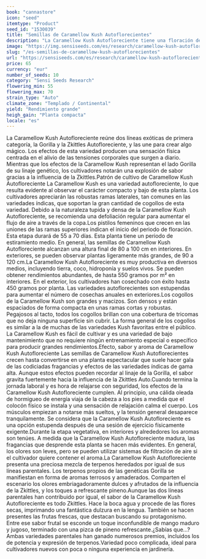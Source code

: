 ```yaml
---
book: "cannastore"
icon: "seed"
itemtype: "Product"
seed_id: "1530039"
title: "Semillas de Caramellow Kush Autoflorecientes"
description: "La Caramellow Kush Autofloreciente tiene una floración de 55 a 70 días. Sus grandes cogollos cubiertos de tricomas presentan terpenos dulces y afrutados."
image: "https://img.sensiseeds.com/es/research/caramellow-kush-autoflorecientes-image.png"
slug: "/es-semillas-de-caramellow-kush-autoflorecientes"
url: "https://sensiseeds.com/es/research/caramellow-kush-autoflorecientes?a_aid=cannastore"
price: 65
currency: "eur"
number_of_seeds: 10
category: "Sensi Seeds Research"
flowering_min: 55
flowering_max: 70
strain_type: "Auto"
climate_zone: "Templado / Continental"
yield: "Rendimiento grande"
heigh_gain: "Planta compacta"
locale: "es"
---
```

La Caramellow Kush Autofloreciente reúne dos líneas exóticas de primera categoría, la Gorilla y la Zkittles Autofloreciente, y las une para crear algo mágico. Los efectos de esta variedad producen una sensación física centrada en el alivio de las tensiones corporales que surgen a diario. Mientras que los efectos de la Caramellow Kush representan el lado Gorilla de su linaje genético, los cultivadores notarán una explosión de sabor gracias a la influencia de la Zkittles.Patrón de cultivo de Caramellow Kush Autofloreciente La Caramellow Kush es una variedad autofloreciente, lo que resulta evidente al observar el carácter compacto y bajo de esta planta. Los cultivadores apreciarán las robustas ramas laterales, tan comunes en las variedades índicas, que soportan la gran cantidad de cogollos de esta variedad. Debido a la naturaleza tupida y densa de la Caramellow Kush Autofloreciente, se recomienda una defoliación regular para aumentar el flujo de aire a través de la copa.Los pistilos femeninos que crecen en las uniones de las ramas superiores indican el inicio del periodo de floración. Esta etapa durará de 55 a 70 días. Esta planta tiene un periodo de estiramiento medio. En general, las semillas de Caramellow Kush Autofloreciente alcanzan una altura final de 80 a 100 cm en interiores. En exteriores, se pueden observar plantas ligeramente más grandes, de 90 a 120 cm.La Caramellow Kush Autofloreciente es muy productiva en diversos medios, incluyendo tierra, coco, hidroponía y suelos vivos. Se pueden obtener rendimientos abundantes, de hasta 550 gramos por m² en interiores. En el exterior, los cultivadores han cosechado con éxito hasta 450 gramos por planta. Las variedades autoflorecientes son estupendas para aumentar el número de cosechas anuales en exteriores.Los cogollos de la Caramellow Kush son grandes y macizos. Son densos y están espaciados de forma compacta en unas ramas cortas y robustas. Pegajosos al tacto, todos los cogollos brillan con una cobertura de tricomas que no deja ninguna superficie sin cubrir. La forma general de los cogollos es similar a la de muchas de las variedades Kush favoritas entre el público. La Caramellow Kush es fácil de cultivar y es una variedad de bajo mantenimiento que no requiere ningún entrenamiento especial o específico para producir grandes rendimientos.Efecto, sabor y aroma de Caramellow Kush Autofloreciente Las semillas de Caramellow Kush Autoflorecientes crecen hasta convertirse en una planta espectacular que suele hacer gala de las codiciadas fragancias y efectos de las variedades índicas de gama alta. Aunque estos efectos pueden recordar al linaje de la Gorilla, el sabor gravita fuertemente hacia la influencia de la Zkittles Auto.Cuando termina la jornada laboral y es hora de relajarse con seguridad, los efectos de la Caramellow Kush Autofloreciente cumplen. Al principio, una cálida oleada de hormigueo de energía viaja de la cabeza a los pies a medida que el colocón físico se instala y una sensación de relajación calma el cuerpo. Los músculos empiezan a notarse más sueltos, y la tensión general desaparece tranquilamente. Se considera que la Caramellow Kush Autofloreciente es una opción estupenda después de una sesión de ejercicio físicamente exigente.Durante la etapa vegetativa, en interiores y alrededores los aromas son tenúes. A medida que la Caramellow Kush Autofloreciente madura, las fragancias que desprende esta planta se hacen más evidentes. En general, los olores son leves, pero se pueden utilizar sistemas de filtración de aire si el cultivador quiere contener el aroma.La Caramellow Kush Autofloreciente presenta una preciosa mezcla de terpenos heredados por igual de sus líneas parentales. Los terpenos propios de las genéticas Gorilla se manifiestan en forma de aromas terrosos y amaderados. Comparten el escenario los olores embriagadoramente dulces y afrutados de la influencia de la Zkittles, y los toques a refrescante pineno.Aunque las dos líneas parentales han contribuido por igual, el sabor de la Caramellow Kush Autofloreciente es todo Zkittles. Hace la boca agua y procede de las flores secas, imprimando una fantástica dulzura en la lengua. También se hacen presentes las frutas frescas, que destacan buscando su protagonismo. Entre ese sabor frutal se esconde un toque inconfundible de mango maduro y jugoso, terminado con una pizca de pineno refrescante.¿Sabías que…? Ambas variedades parentales han ganado numerosos premios, incluidos los de potencia y expresión de terpenos.Variedad poco complicada, ideal para cultivadores nuevos con poca o ninguna experiencia en jardinería.
